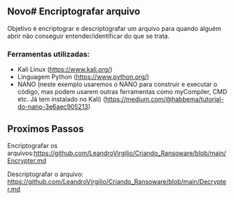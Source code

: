 ## Novo# Encriptografar arquivo
Objetivo é encriptograr e descriptografar um arquivo para quando alguém abrir não conseguir entender/identificar do que se trata.

### Ferramentas utilizadas:

- Kali Linux (https://www.kali.org/)
- Linguagem Python (https://www.python.org/)
- NANO (neste exemplo usaremos o NANO para construir e executar o código, mas podem usarem outras ferramentas como myCompiler, CMD etc. Já tem instalado no Kali) (https://medium.com/@habbema/tutorial-do-nano-3e6aec905213)



## Proximos Passos

Encriptografar os arquivos:https://github.com/LeandroVirgilio/Criando_Ransoware/blob/main/Encrypter.md

Descriptografar o arquivo: https://github.com/LeandroVirgilio/Criando_Ransoware/blob/main/Decrypter.md




